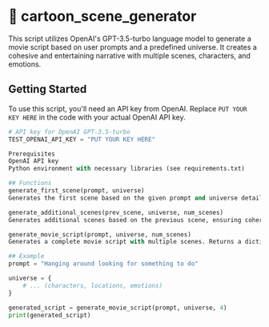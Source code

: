 # 🎥 cartoon_scene_generator
This script utilizes OpenAI's GPT-3.5-turbo language model to generate a movie script based on user prompts and a predefined universe. 
It creates a cohesive and entertaining narrative with multiple scenes, characters, and emotions.

## Getting Started

To use this script, you'll need an API key from OpenAI. Replace `PUT YOUR KEY HERE` in the code with your actual OpenAI API key.

```python
# API key for OpenAI GPT-3.5-turbo
TEST_OPENAI_API_KEY = "PUT YOUR KEY HERE"

Prerequisites
OpenAI API key
Python environment with necessary libraries (see requirements.txt)

## Functions
generate_first_scene(prompt, universe)
Generates the first scene based on the given prompt and universe details. Returns the scene in JSON format.

generate_additional_scenes(prev_scene, universe, num_scenes)
Generates additional scenes based on the previous scene, ensuring coherence and entertainment. Returns a list of scenes in JSON format.

generate_movie_script(prompt, universe, num_scenes)
Generates a complete movie script with multiple scenes. Returns a dictionary containing all scenes in JSON format.

## Example
prompt = "Hanging around looking for something to do"

universe = {
    # ... (characters, locations, emotions)
}

generated_script = generate_movie_script(prompt, universe, 4)
print(generated_script)

